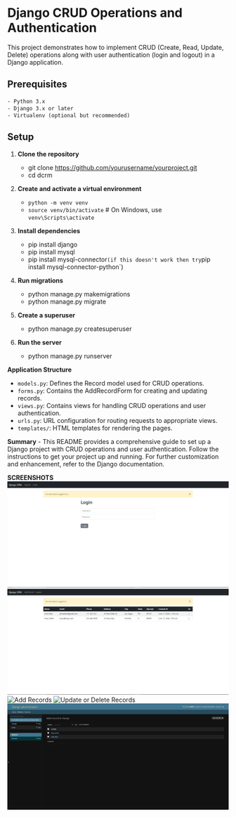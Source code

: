 # **Django CRUD Operations and Authentication**
This project demonstrates how to implement CRUD (Create, Read, Update, Delete) operations along with user authentication (login and logout) in a Django application.

## **Prerequisites**
    - Python 3.x
    - Django 3.x or later
    - Virtualenv (optional but recommended)

## **Setup**
1. **Clone the repository**

    - git clone https://github.com/yourusername/yourproject.git
    - cd dcrm

2. **Create and activate a virtual environment**
   - `python -m venv venv`
   - `source venv/bin/activate`  # On Windows, use `venv\Scripts\activate`


3. **Install dependencies**
   - pip install django
   - pip install mysql
   - pip install mysql-connector` (if this doesn't work then try `pip install mysql-connector-python`)


4. **Run migrations**
    - python manage.py makemigrations
    - python manage.py migrate

5. **Create a superuser**
    - python manage.py createsuperuser

6. **Run the server**
    - python manage.py runserver


**Application Structure**
- `models.py`: Defines the Record model used for CRUD operations.
- `forms.py`: Contains the AddRecordForm for creating and updating records.
- `views.py`: Contains views for handling CRUD operations and user authentication.
- `urls.py`: URL configuration for routing requests to appropriate views.
- `templates/`: HTML templates for rendering the pages.


**Summary**
    - This README provides a comprehensive guide to set up a Django project with CRUD operations and user authentication. Follow the instructions to get your project up and running. For further customization and enhancement, refer to the Django documentation.

**SCREENSHOTS**
![Login](Screenshots/Login.PNG)
![Home](Screenshots/Home.PNG)
![Add Records](Screenshots/AddRecords.PNG)
![Update or Delete Records](Screenshots/UpdateOrDelete.PNG)
![Admin Page](Screenshots/Admin.PNG)
